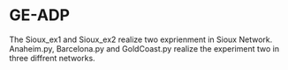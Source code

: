 # GE-ADP
The Sioux_ex1 and Sioux_ex2 realize two exprienment in Sioux Network.
Anaheim.py, Barcelona.py and GoldCoast.py realize the experiment two in three diffrent networks. 
